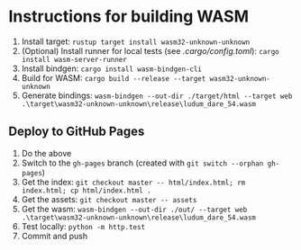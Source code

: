# Instructions for building WASM

1. Install target: `rustup target install wasm32-unknown-unknown`
2. (Optional) Install runner for local tests (see *.cargo/config.toml*): `cargo install wasm-server-runner`
3. Install bindgen: `cargo install wasm-bindgen-cli`
4. Build for WASM: `cargo build --release --target wasm32-unknown-unknown`
5. Generate bindings: `wasm-bindgen --out-dir ./target/html --target web .\target\wasm32-unknown-unknown\release\ludum_dare_54.wasm`

## Deploy to GitHub Pages

1. Do the above 
2. Switch to the `gh-pages` branch (created with `git switch --orphan gh-pages`)
3. Get the index: `git checkout master -- html/index.html; rm index.html; cp html/index.html .`
3. Get the assets: `git checkout master -- assets`
5. Get the wasm: `wasm-bindgen --out-dir ./out/ --target web .\target\wasm32-unknown-unknown\release\ludum_dare_54.wasm`
5. Test locally: `python -m http.test`
6. Commit and push
